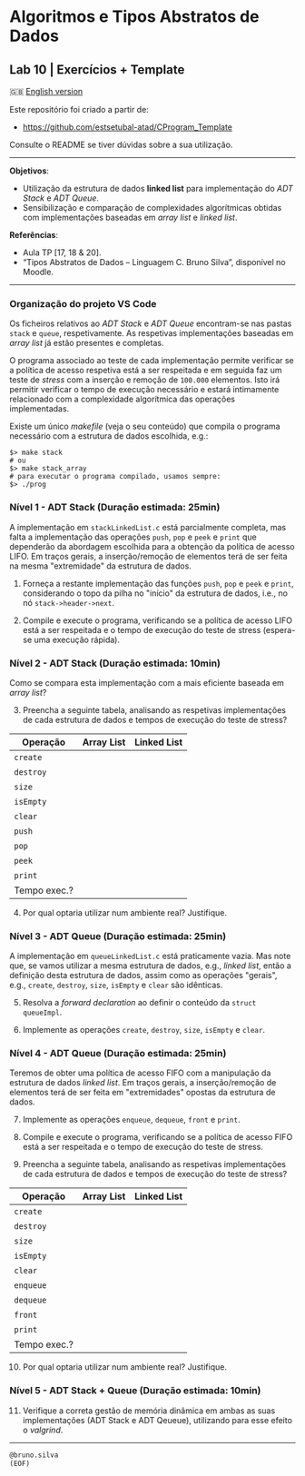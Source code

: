# Algoritmos e Tipos Abstratos de Dados

## Lab 10 | Exercícios + Template  

:gb: [English version](README_en.md)

Este repositório foi criado a partir de:

- <https://github.com/estsetubal-atad/CProgram_Template> 

Consulte o README se tiver dúvidas sobre a sua utilização.

----

**Objetivos**:

- Utilização da estrutura de dados **linked list** para implementação do *ADT Stack* e *ADT Queue*.
- Sensibilização e comparação de complexidades algorítmicas obtidas com implementações baseadas em *array list* e *linked list*.

**Referências**:

- Aula TP \[17, 18 & 20\].
- “Tipos Abstratos de Dados – Linguagem C. Bruno Silva”, disponível no Moodle.

---

### Organização do projeto VS Code

Os ficheiros relativos ao *ADT Stack* e *ADT Queue* encontram-se nas pastas `stack` e `queue`, respetivamente. As respetivas implementações baseadas em *array list* já estão presentes e completas.

O programa associado ao teste de cada implementação permite verificar se a política de acesso respetiva está a ser respeitada e em seguida faz um teste de *stress* com a inserção e remoção de `100.000` elementos. Isto irá permitir verificar o tempo de execução necessário e estará intimamente relacionado com a complexidade algorítmica das operações implementadas.  

Existe um único *makefile* (veja o seu conteúdo) que compila o programa necessário com a estrutura de dados escolhida, e.g.:

```console
$> make stack
# ou
$> make stack_array
# para executar o programa compilado, usamos sempre:
$> ./prog
```

### Nível 1 - ADT Stack (Duração estimada: 25min)

A implementação em `stackLinkedList.c` está parcialmente completa, mas falta a implementação das operações `push`, `pop` e `peek` e `print` que dependerão da abordagem escolhida para a obtenção da política de acesso LIFO. Em traços gerais, a inserção/remoção de elementos terá de ser feita na mesma "extremidade" da estrutura de dados.

1. Forneça a restante implementação das funções `push`, `pop` e `peek` e `print`, considerando o topo da pilha no "início" da estrutura de dados, i.e., no nó `stack->header->next`.

2. Compile e execute o programa, verificando se a política de acesso LIFO está a ser respeitada e o tempo de execução do teste de stress (espera-se uma execução rápida).


### Nível 2 - ADT Stack (Duração estimada: 10min)

Como se compara esta implementação com a mais eficiente baseada em *array list*?

3. Preencha a seguinte tabela, analisando as respetivas implementações de cada estrutura de dados e tempos de execução do teste de stress?

Operação     | Array List | Linked List
-------------|------------|------------
`create`     | &nbsp;     | &nbsp;
`destroy`    | &nbsp;     | &nbsp;
`size`       | &nbsp;     | &nbsp;
`isEmpty`    | &nbsp;     | &nbsp;
`clear`      | &nbsp;     | &nbsp;
`push`       | &nbsp;     | &nbsp;
`pop`        | &nbsp;     | &nbsp;
`peek`       | &nbsp;     | &nbsp;
`print`      | &nbsp;     | &nbsp;
Tempo exec.? | &nbsp;     | &nbsp;

4. Por qual optaria utilizar num ambiente real? Justifique.


### Nível 3 - ADT Queue (Duração estimada: 25min)

A implementação em `queueLinkedList.c` está praticamente vazia. Mas note que, se vamos utilizar a mesma estrutura de dados, e.g., *linked list*, então a definição desta estrutura de dados, assim como as operações "gerais", e.g., `create`, `destroy`, `size`, `isEmpty` e `clear` são idênticas. 

5. Resolva a *forward declaration* ao definir o conteúdo da `struct queueImpl`.

6. Implemente as operações `create`, `destroy`, `size`, `isEmpty` e `clear`.

### Nível 4 - ADT Queue (Duração estimada: 25min)

Teremos de obter uma política de acesso FIFO com a manipulação da estrutura de dados *linked list*. Em traços gerais, a inserção/remoção de elementos terá de ser feita em "extremidades" opostas da estrutura de dados.

7. Implemente as operações `enqueue`, `dequeue`, `front` e `print`.

8. Compile e execute o programa, verificando se a política de acesso FIFO está a ser respeitada e o tempo de execução do teste de stress.

9. Preencha a seguinte tabela, analisando as respetivas implementações de cada estrutura de dados e tempos de execução do teste de stress?

Operação     | Array List | Linked List
-------------|------------|------------
`create`     | &nbsp;     | &nbsp;
`destroy`    | &nbsp;     | &nbsp;
`size`       | &nbsp;     | &nbsp;
`isEmpty`    | &nbsp;     | &nbsp;
`clear`      | &nbsp;     | &nbsp;
`enqueue`    | &nbsp;     | &nbsp;
`dequeue`    | &nbsp;     | &nbsp;
`front`      | &nbsp;     | &nbsp;
`print`      | &nbsp;     | &nbsp;
Tempo exec.? | &nbsp;     | &nbsp;

10. Por qual optaria utilizar num ambiente real? Justifique.

### Nível 5 - ADT Stack + Queue (Duração estimada: 10min)

11. Verifique a correta gestão de memória dinâmica em ambas as suas implementações (ADT Stack e ADT Qeueue), utilizando para esse efeito o *valgrind*.

---

```markdown
@bruno.silva
(EOF)
``` 